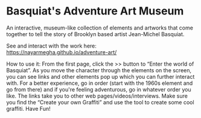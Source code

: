 # Basquiat's Adventure Art Museum

An interactive, museum-like collection of elements and artworks that come together to tell the story of Brooklyn based artist Jean-Michel Basquiat.

See and interact with the work here: https://nayarmegha.github.io/adventure-art/

How to use it: From the first page, click the >> button to “Enter the world of Basquiat”. As you move the character through the elements on the screen, you can see links and other elements pop up which you can further interact with. For a better experience, go in order (start with the 1960s element and go from there) and if you're feeling adventurous, go in whatever order you like. The links take you to other web pages/videos/interviews. Make sure you find the “Create your own Graffiti” and use the tool to create some cool graffiti. Have Fun!
